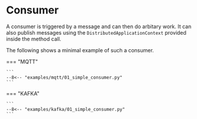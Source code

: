 # Consumer

A consumer is triggered by a message and can then do arbitary work. It can also publish messages using the `DistributedApplicationContext` provided inside the method call.

The following shows a minimal example of such a consumer.

=== "MQTT"

    ```
    --8<-- "examples/mqtt/01_simple_consumer.py"
    ```

=== "KAFKA"

    ```
    --8<-- "examples/kafka/01_simple_consumer.py"
    ```
